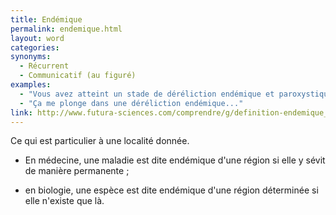 ```yaml
---
title: Endémique
permalink: endemique.html
layout: word
categories:
synonyms:
  - Récurrent
  - Communicatif (au figuré)
examples:
  - "Vous avez atteint un stade de déréliction endémique et paroxystique..."
  - "Ça me plonge dans une déréliction endémique..."
link: http://www.futura-sciences.com/comprendre/g/definition-endemique_2258.php
---
```


Ce qui est particulier à une localité donnée.


* En médecine, une maladie est dite endémique d'une région si elle y sévit de manière permanente ;

* en biologie, une espèce est dite endémique d'une région déterminée si elle n'existe que là.

